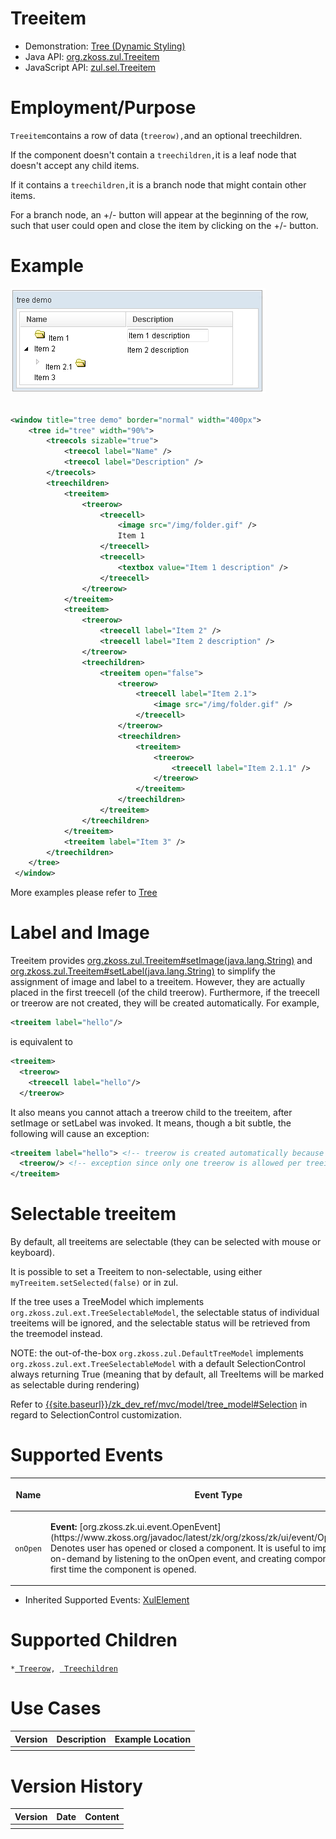 

# Treeitem

- Demonstration: [Tree (Dynamic Styling)](http://www.zkoss.org/zkdemo/tree/dynamic_styling)
- Java API: [org.zkoss.zul.Treeitem](https://www.zkoss.org/javadoc/latest/zk/org/zkoss/zul/Treeitem.html)
- JavaScript API: [zul.sel.Treeitem](https://www.zkoss.org/javadoc/latest/jsdoc/classes/zul.sel.Treeitem.html)


# Employment/Purpose

`Treeitem`contains a row of data (`treerow),`and an optional
treechildren.

If the component doesn't contain a `treechildren,`it is a leaf node that
doesn't accept any child items.

If it contains a `treechildren,`it is a branch node that might contain
other items.

For a branch node, an +/- button will appear at the beginning of the
row, such that user could open and close the item by clicking on the +/-
button.

# Example

![](/zk_component_ref/images/ZKComRef_Treeitem.png)

```xml

<window title="tree demo" border="normal" width="400px">
    <tree id="tree" width="90%">
        <treecols sizable="true">
            <treecol label="Name" />
            <treecol label="Description" />
        </treecols>
        <treechildren>
            <treeitem>
                <treerow>
                    <treecell>
                        <image src="/img/folder.gif" />
                        Item 1
                    </treecell>
                    <treecell>
                        <textbox value="Item 1 description" />
                    </treecell>
                </treerow>
            </treeitem>
            <treeitem>
                <treerow>
                    <treecell label="Item 2" />
                    <treecell label="Item 2 description" />
                </treerow>
                <treechildren>
                    <treeitem open="false">
                        <treerow>
                            <treecell label="Item 2.1">
                                <image src="/img/folder.gif" />
                            </treecell>
                        </treerow>
                        <treechildren>
                            <treeitem>
                                <treerow>
                                    <treecell label="Item 2.1.1" />
                                </treerow>
                            </treeitem>
                        </treechildren>
                    </treeitem>
                </treechildren>
            </treeitem>
            <treeitem label="Item 3" />
        </treechildren>
    </tree>
 </window>
```

More examples please refer to [ Tree]({{site.baseurl}}/zk_component_ref/data/tree#The_open_Property_and_the_onOpen_Event)

# Label and Image

Treeitem provides
[org.zkoss.zul.Treeitem#setImage(java.lang.String)](https://www.zkoss.org/javadoc/latest/zk/org/zkoss/zul/Treeitem.html#setImage(java.lang.String))
and
[org.zkoss.zul.Treeitem#setLabel(java.lang.String)](https://www.zkoss.org/javadoc/latest/zk/org/zkoss/zul/Treeitem.html#setLabel(java.lang.String))
to simplify the assignment of image and label to a treeitem. However,
they are actually placed in the first treecell (of the child treerow).
Furthermore, if the treecell or treerow are not created, they will be
created automatically. For example,

```xml
<treeitem label="hello"/>
```

is equivalent to

```xml
<treeitem>
  <treerow>
    <treecell label="hello"/>
  </treerow>
```

It also means you cannot attach a treerow child to the treeitem, after
setImage or setLabel was invoked. It means, though a bit subtle, the
following will cause an exception:

```xml
<treeitem label="hello"> <!-- treerow is created automatically because of setLabel -->
  <treerow/> <!-- exception since only one treerow is allowed per treeitem -->
</treeitem>
```

# Selectable treeitem

By default, all treeitems are selectable (they can be selected with
mouse or keyboard).

It is possible to set a Treeitem to non-selectable, using either
`myTreeitem.setSelected(false)` or <treeitem selectable="false"> in zul.

If the tree uses a TreeModel which implements
`org.zkoss.zul.ext.TreeSelectableModel`, the selectable status of
individual treeitems will be ignored, and the selectable status will be
retrieved from the treemodel instead.

NOTE: the out-of-the-box `org.zkoss.zul.DefaultTreeModel`<E> implements
`org.zkoss.zul.ext.TreeSelectableModel` with a default SelectionControl
always returning True (meaning that by default, all TreeItems will be
marked as selectable during rendering)

Refer to
[{{site.baseurl}}/zk_dev_ref/mvc/model/tree_model#Selection]({{site.baseurl}}/zk_dev_ref/mvc/model/tree_model#Selection)
in regard to SelectionControl customization.

# Supported Events

<table>
<thead>
<tr class="header">
<th><center>
<p>Name</p>
</center></th>
<th><center>
<p>Event Type</p>
</center></th>
</tr>
</thead>
<tbody>
<tr class="odd">
<td><center>
<p><code>onOpen</code></p>
</center></td>
<td><p><strong>Event:</strong>
[org.zkoss.zk.ui.event.OpenEvent](https://www.zkoss.org/javadoc/latest/zk/org/zkoss/zk/ui/event/OpenEvent.html) Denotes user has
opened or closed a component. It is useful to implement load-on-demand
by listening to the onOpen event, and creating components when the first
time the component is opened.</p></td>
</tr>
</tbody>
</table>

- Inherited Supported Events: [ XulElement]({{site.baseurl}}/zk_component_ref/base_components/xulelement#Supported_Events)

# Supported Children

`*`[` Treerow`]({{site.baseurl}}/zk_component_ref/data/tree/treerow)`, `[` Treechildren`]({{site.baseurl}}/zk_component_ref/data/tree/treechildren)

# Use Cases

| Version | Description | Example Location |
|---------|-------------|------------------|
|         |             |                  |

# Version History



| Version | Date | Content |
|---------|------|---------|
|         |      |         |


